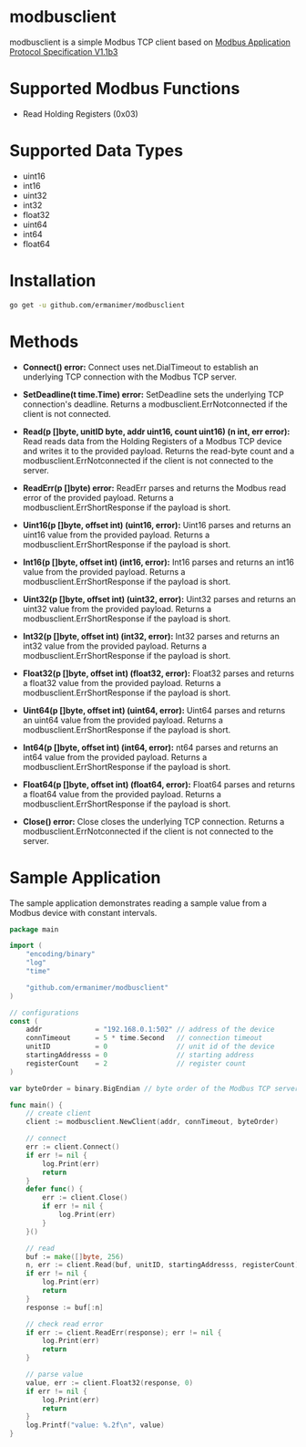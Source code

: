 # modbusclient
modbusclient is a simple Modbus TCP client based on [Modbus Application Protocol Specification V1.1b3](https://www.modbus.org/docs/Modbus_Application_Protocol_V1_1b3.pdf)

# Supported Modbus Functions

- Read Holding Registers (0x03)

# Supported Data Types

- uint16
- int16
- uint32
- int32
- float32
- uint64
- int64
- float64

# Installation

```bash
go get -u github.com/ermanimer/modbusclient
```

# Methods

- **Connect() error:** Connect uses net.DialTimeout to establish an underlying TCP connection with the Modbus TCP server.

- **SetDeadline(t time.Time) error:** SetDeadline sets the underlying TCP connection's deadline. Returns a modbusclient.ErrNotconnected if the client is not connected.

- **Read(p []byte, unitID byte, addr uint16, count uint16) (n int, err error):** Read reads data from the Holding Registers of a Modbus TCP device and writes it to the provided payload. Returns the read-byte count and a modbusclient.ErrNotconnected if the client is not connected to the server.
	
- **ReadErr(p []byte) error:** ReadErr parses and returns the Modbus read error of the provided payload. Returns a modbusclient.ErrShortResponse if the payload is short.

- **Uint16(p []byte, offset int) (uint16, error):** Uint16 parses and returns an uint16 value from the provided payload. Returns a modbusclient.ErrShortResponse if the payload is short.

- **Int16(p []byte, offset int) (int16, error):** Int16 parses and returns an int16 value from the provided payload. Returns a modbusclient.ErrShortResponse if the payload is short.

- **Uint32(p []byte, offset int) (uint32, error):** Uint32 parses and returns an uint32 value from the provided payload. Returns a modbusclient.ErrShortResponse if the payload is short.

- **Int32(p []byte, offset int) (int32, error):** Int32 parses and returns an int32 value from the provided payload. Returns a modbusclient.ErrShortResponse if the payload is short.

- **Float32(p []byte, offset int) (float32, error):** Float32 parses and returns a float32 value from the provided payload. Returns a modbusclient.ErrShortResponse if the payload is short.

- **Uint64(p []byte, offset int) (uint64, error):** Uint64 parses and returns an uint64 value from the provided payload. Returns a modbusclient.ErrShortResponse if the payload is short.

- **Int64(p []byte, offset int) (int64, error):** nt64 parses and returns an int64 value from the provided payload. Returns a modbusclient.ErrShortResponse if the payload is short.

- **Float64(p []byte, offset int) (float64, error):** Float64 parses and returns a float64 value from the provided payload. Returns a modbusclient.ErrShortResponse if the payload is short.

- **Close() error:** Close closes the underlying TCP connection. Returns a modbusclient.ErrNotconnected if the client is not connected to the server.

# Sample Application

The sample application demonstrates reading a sample value from a Modbus device with constant intervals. 

```go
package main

import (
	"encoding/binary"
	"log"
	"time"

	"github.com/ermanimer/modbusclient"
)

// configurations
const (
	addr             = "192.168.0.1:502" // address of the device
	connTimeout      = 5 * time.Second   // connection timeout
	unitID           = 0                 // unit id of the device
	startingAddresss = 0                 // starting address
	registerCount    = 2                 // register count
)

var byteOrder = binary.BigEndian // byte order of the Modbus TCP server

func main() {
	// create client
	client := modbusclient.NewClient(addr, connTimeout, byteOrder)

	// connect
	err := client.Connect()
	if err != nil {
		log.Print(err)
		return
	}
	defer func() {
		err := client.Close()
		if err != nil {
			log.Print(err)
		}
	}()

	// read
	buf := make([]byte, 256)
	n, err := client.Read(buf, unitID, startingAddresss, registerCount)
	if err != nil {
		log.Print(err)
		return
	}
	response := buf[:n]

	// check read error
	if err := client.ReadErr(response); err != nil {
		log.Print(err)
		return
	}

	// parse value
	value, err := client.Float32(response, 0)
	if err != nil {
		log.Print(err)
		return
	}
	log.Printf("value: %.2f\n", value)
}
```
